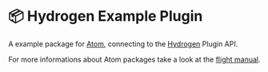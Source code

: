 # :package: Hydrogen Example Plugin

A example package for [Atom](https://atom.io/), connecting to the [Hydrogen](https://github.com/nteract/hydrogen) Plugin API.

For more informations about Atom packages take a look at the [flight manual](http://flight-manual.atom.io/hacking-atom/).
